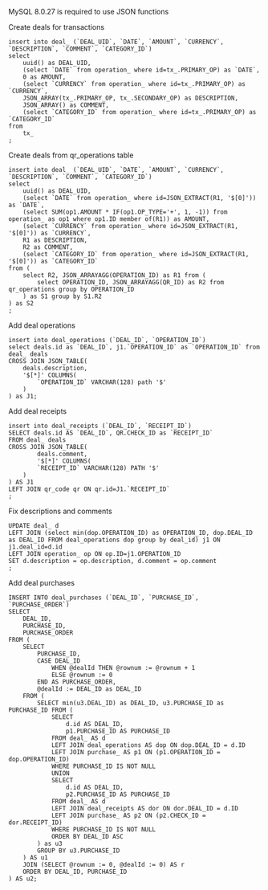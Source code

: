 MySQL 8.0.27 is required to use JSON functions

Create deals for transactions

    insert into deal_ (`DEAL_UID`, `DATE`, `AMOUNT`, `CURRENCY`, `DESCRIPTION`, `COMMENT`, `CATEGORY_ID`)
    select
        uuid() as DEAL_UID,
        (select `DATE` from operation_ where id=tx_.PRIMARY_OP) as `DATE`,
        0 as AMOUNT,
        (select `CURRENCY` from operation_ where id=tx_.PRIMARY_OP) as `CURRENCY`,
        JSON_ARRAY(tx_.PRIMARY_OP, tx_.SECONDARY_OP) as DESCRIPTION,
        JSON_ARRAY() as COMMENT,
        (select `CATEGORY_ID` from operation_ where id=tx_.PRIMARY_OP) as `CATEGORY_ID`
    from
        tx_
    ;

Create deals from qr_operations table 

    insert into deal_ (`DEAL_UID`, `DATE`, `AMOUNT`, `CURRENCY`, `DESCRIPTION`, `COMMENT`, `CATEGORY_ID`)
    select
        uuid() as DEAL_UID,
        (select `DATE` from operation_ where id=JSON_EXTRACT(R1, '$[0]')) as `DATE`,
        (select SUM(op1.AMOUNT * IF(op1.OP_TYPE='+', 1, -1)) from operation_ as op1 where op1.ID member of(R1)) as AMOUNT,
        (select `CURRENCY` from operation_ where id=JSON_EXTRACT(R1, '$[0]')) as `CURRENCY`,
        R1 as DESCRIPTION,
        R2 as COMMENT,
        (select `CATEGORY_ID` from operation_ where id=JSON_EXTRACT(R1, '$[0]')) as `CATEGORY_ID`
    from (
        select R2, JSON_ARRAYAGG(OPERATION_ID) as R1 from (
            select OPERATION_ID, JSON_ARRAYAGG(QR_ID) as R2 from qr_operations group by OPERATION_ID
        ) as S1 group by S1.R2
    ) as S2
    ;

Add deal operations 

    insert into deal_operations (`DEAL_ID`, `OPERATION_ID`)
    select deals.id as `DEAL_ID`, j1.`OPERATION_ID` as `OPERATION_ID` from deal_ deals
    CROSS JOIN JSON_TABLE(
        deals.description,
        '$[*]' COLUMNS(
            `OPERATION_ID` VARCHAR(128) path '$'
        )
    ) as J1;

Add deal receipts

    insert into deal_receipts (`DEAL_ID`, `RECEIPT_ID`)
    SELECT deals.id AS `DEAL_ID`, QR.CHECK_ID as `RECEIPT_ID`
    FROM deal_ deals
    CROSS JOIN JSON_TABLE(
            deals.comment,
            '$[*]' COLUMNS(
            `RECEIPT_ID` VARCHAR(128) PATH '$'
        )
    ) AS J1
    LEFT JOIN qr_code qr ON qr.id=J1.`RECEIPT_ID`
    ;

Fix descriptions and comments

    UPDATE deal_ d
    LEFT JOIN (select min(dop.OPERATION_ID) as OPERATION_ID, dop.DEAL_ID as DEAL_ID FROM deal_operations dop group by deal_id) j1 ON j1.deal_id=d.id
    LEFT JOIN operation_ op ON op.ID=j1.OPERATION_ID
    SET d.description = op.description, d.comment = op.comment
    ;

Add deal purchases

    INSERT INTO deal_purchases (`DEAL_ID`, `PURCHASE_ID`, `PURCHASE_ORDER`)
    SELECT 
        DEAL_ID, 
        PURCHASE_ID, 
        PURCHASE_ORDER 
    FROM (
        SELECT
            PURCHASE_ID,
            CASE DEAL_ID
                WHEN @dealId THEN @rownum := @rownum + 1
                ELSE @rownum := 0
            END AS PURCHASE_ORDER,
            @dealId := DEAL_ID as DEAL_ID
        FROM (
            SELECT min(u3.DEAL_ID) as DEAL_ID, u3.PURCHASE_ID as PURCHASE_ID FROM (
                SELECT
                    d.id AS DEAL_ID,
                    p1.PURCHASE_ID AS PURCHASE_ID
                FROM deal_ AS d
                LEFT JOIN deal_operations AS dop ON dop.DEAL_ID = d.ID
                LEFT JOIN purchase_ AS p1 ON (p1.OPERATION_ID = dop.OPERATION_ID)
                WHERE PURCHASE_ID IS NOT NULL
                UNION
                SELECT
                    d.id AS DEAL_ID,
                    p2.PURCHASE_ID AS PURCHASE_ID
                FROM deal_ AS d
                LEFT JOIN deal_receipts AS dor ON dor.DEAL_ID = d.ID
                LEFT JOIN purchase_ AS p2 ON (p2.CHECK_ID = dor.RECEIPT_ID)
                WHERE PURCHASE_ID IS NOT NULL
                ORDER BY DEAL_ID ASC
            ) as u3
            GROUP BY u3.PURCHASE_ID
        ) AS u1
        JOIN (SELECT @rownum := 0, @dealId := 0) AS r
        ORDER BY DEAL_ID, PURCHASE_ID
    ) AS u2;
